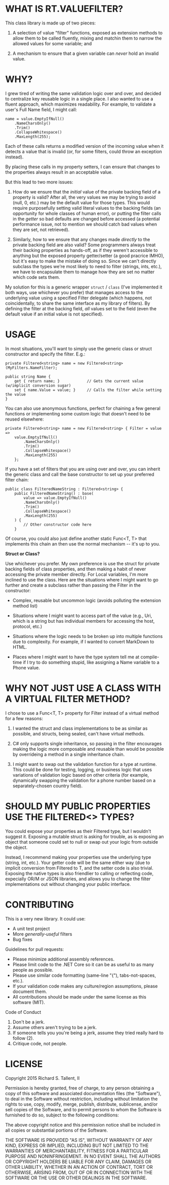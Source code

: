 WHAT IS RT.VALUEFILTER?
=======================

This class library is made up of two pieces:

 1. A selection of value "filter" functions, exposed as extension methods to allow them to be called
    fluently, mixing and matchin them to narrow the allowed values for some variable; and

 2. A mechanism to ensure that a given variable can *never* hold an invalid value.

WHY?
====

I grew tired of writing the same validation logic over and over, and decided to centralize key reusable
logic in a single place. I also wanted to use a fluent approach, which maximizes readability. For
example, to validate a user's Full Name field, I might call:

	name = value.EmptyIfNull()
		.NameCharsOnly()
		.Trim()
		.CollapseWhitespace()
		.MaxLength(255);

Each of these calls returns a modified version of the incoming value when it detects a value that is
invalid (or, for some filters, could throw an exception instead).

By placing these calls in my property setters, I can ensure that changes to the properties always
result in an acceptable value.

But this lead to two more issues:

  1. How do we ensure that the *initial* value of the private backing field of a property is valid?
	 After all, the very values we may be trying to avoid (null, 0, etc.) may be the default value
	 for those types. This would require purposefully setting valid literal values to the backing
	 fields (an opportunity for whole classes of human error), or putting the filter calls in the
	 *getter* so bad defaults are changed before accessed (a potential performance issue, not to
	 mention we should catch bad values when they are set, not retrieved).

  2. Similarly, how to we ensure that any changes made *directly* to the private backing field are
     also valid? Some programmers always treat their backing properties as hands-off, as if they
	 weren't accessible to anything but the exposed property getter/setter (a good pracrice IMHO),
     but it's easy to make the mistake of doing so. Since we can't directly subclass the types 
     we're most likely to need to filter (strings, ints, etc.), we have to encapsulate them to
     manage how they are set no matter which code sets them.

My solution for this is a generic wrapper `struct` / `class` (I've implemented it both ways, use 
whichever you prefer) that manages access to the underlying value using a specified Filter delegate
(which happens, not coincidentally, to share the same interface as my library of filters). By
defining the filter at the backing field, *all* values set to the field (even the default value if
an initial value is not specified).

USAGE
=====

In most situations, you'll want to simply use the generic class or struct constructor and specify
the filter. E.g.:

    private Filtered<string> name = new Filtered<string>(MyFilters.NameFilter);

    public string Name {
		get { return name; }			// Gets the current value (w/implicit conversion sugar)
		set { name.Value = value; }		// Calls the filter while setting the value
    }

You can also use anonymous functions, perfect for chaining a few general functions or implementing
some custom logic that doesn't need to be reused elsewhere:

    private Filtered<string> name = new Filtered<string> { Filter = value =>
		value.EmptyIfNull()
			.NameCharsOnly()
			.Trim()
			.CollapseWhitespace()
			.MaxLength(255)
		};

If you have a set of filters that you are using over and over, you can inherit the generic class
and call the base constructor to set up your preferred filter chain:

    public class FilteredNameString : Filtered<string> {
		public FilteredNameString() : base(
			value => value.EmptyIfNull()
			.NameCharsOnly()
			.Trim()
			.CollapseWhitespace()
			.MaxLength(255)
		) {
			// Other constructor code here
		}

Of course, you could also just define another static Func<T, T> that implements this chain an then
use the normal mechanism -- it's up to you.

**Struct or Class?**

Use whichever you prefer. My own preference is use the struct for private backing fields of class
properties, and then making a habit of never accessing the private member directly. For Local
variables, I'm more inclined to use the class. Here are the situations where I might want to go
further and create a subclass rather than passing the Filter in the constructor:

 -  Complex, reusable but uncommon logic (avoids polluting the extension method list)

 -  Situations where I might want to access part of the value (e.g., Uri, which is a string
	but has individual members for accessing the host, protocol, etc.)

 -  Situations where the logic needs to be broken up into multiple functions due to complexity.
    For example, if I wanted to convert MarkDown to HTML.

 -  Places where I might want to have the type system tell me at compile-time if I try to do
	something stupid, like assigning a Name variable to a Phone value.

WHY NOT JUST USE A CLASS WITH A VIRTUAL FILTER METHOD?
======================================================

I chose to use a Func<T, T> property for Filter instead of a virtual method for a few reasons:

  1. I wanted the struct and class implementations to be as similar as possible, and structs,
     being sealed, can't have virtual methods.

  2. C# only supports single inheritance, so passing in the filter encourages making the logic
	 more composable and reusable than would be possible by overrideing a method in a single
	 inheritance chain.

  3. I might want to swap out the validation function for a type at runtime. This could be done
     for testing, logging, or business logic that uses variations of validation logic based on
     other criteria (for example, dynamically swapping the validation for a phone number based
     on a separately-chosen country field).

SHOULD MY PUBLIC PROPERTIES USE THE FILTERED<> TYPES?
=====================================================

You could expose your properties as their Filtered<T> type, but I wouldn't suggest it. Exposing
a mutable struct is asking for trouble, as is exposing an object that someone could set to null
or swap out your logic from outside the object.

Instead, I recommend making your properties use the underlying type (string, int, etc.). Your
getter code will be the same either way (due to implicit conversion from Filtered<T> to T, and
the setter code is also trivial. Exposing the native types is also friendlier to calling 
or reflecting code, expecially OR/M or JSON libraries, and allows you to change the filter
implementations out without changing your public interface.

CONTRIBUTING
============

This is a very new library. It could use:
 - A unit test project
 - More *generally-useful* filters
 - Bug fixes

Guidelines for pull requests:
 - Please minimize additional assembly references.
 - Please limit code to the .NET Core so it can be as useful to as many people as possible.
 - Please use similar code formatting (same-line "{"), tabs-not-spaces, etc.).
 - If your validation code makes any culture/region assumptions, please document them.
 - All contributions should be made under the same license as this software (MIT).

Code of Conduct
 1. Don't be a jerk.
 2. Assume others aren't trying to be a jerk.
 3. If someone tells you you're being a jerk, assume they tried really hard to follow (2).
 4. Critique code, not people.

LICENSE
=======

Copyright 2015 Richard S. Tallent, II

Permission is hereby granted, free of charge, to any person obtaining a copy of this software and associated documentation files
(the "Software"), to deal in the Software without restriction, including without limitation the rights to use, copy, modify, merge,
publish, distribute, sublicense, and/or sell copies of the Software, and to permit persons to whom the Software is furnished to
do so, subject to the following conditions:

The above copyright notice and this permission notice shall be included in all copies or substantial portions of the Software.

THE SOFTWARE IS PROVIDED "AS IS", WITHOUT WARRANTY OF ANY KIND, EXPRESS OR IMPLIED, INCLUDING BUT NOT LIMITED TO THE WARRANTIES OF
MERCHANTABILITY, FITNESS FOR A PARTICULAR PURPOSE AND NONINFRINGEMENT. IN NO EVENT SHALL THE AUTHORS OR COPYRIGHT HOLDERS BE
LIABLE FOR ANY CLAIM, DAMAGES OR OTHER LIABILITY, WHETHER IN AN ACTION OF CONTRACT, TORT OR OTHERWISE, ARISING FROM, OUT OF OR IN
CONNECTION WITH THE SOFTWARE OR THE USE OR OTHER DEALINGS IN THE SOFTWARE.
